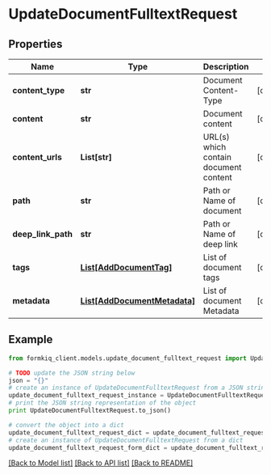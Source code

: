 # UpdateDocumentFulltextRequest


## Properties

Name | Type | Description | Notes
------------ | ------------- | ------------- | -------------
**content_type** | **str** | Document Content-Type | [optional] 
**content** | **str** | Document content | [optional] 
**content_urls** | **List[str]** | URL(s) which contain document content | [optional] 
**path** | **str** | Path or Name of document | [optional] 
**deep_link_path** | **str** | Path or Name of deep link | [optional] 
**tags** | [**List[AddDocumentTag]**](AddDocumentTag.md) | List of document tags | [optional] 
**metadata** | [**List[AddDocumentMetadata]**](AddDocumentMetadata.md) | List of document Metadata | [optional] 

## Example

```python
from formkiq_client.models.update_document_fulltext_request import UpdateDocumentFulltextRequest

# TODO update the JSON string below
json = "{}"
# create an instance of UpdateDocumentFulltextRequest from a JSON string
update_document_fulltext_request_instance = UpdateDocumentFulltextRequest.from_json(json)
# print the JSON string representation of the object
print UpdateDocumentFulltextRequest.to_json()

# convert the object into a dict
update_document_fulltext_request_dict = update_document_fulltext_request_instance.to_dict()
# create an instance of UpdateDocumentFulltextRequest from a dict
update_document_fulltext_request_form_dict = update_document_fulltext_request.from_dict(update_document_fulltext_request_dict)
```
[[Back to Model list]](../README.md#documentation-for-models) [[Back to API list]](../README.md#documentation-for-api-endpoints) [[Back to README]](../README.md)


